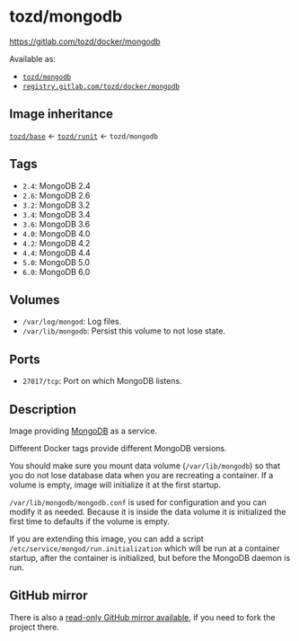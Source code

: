 # tozd/mongodb

<https://gitlab.com/tozd/docker/mongodb>

Available as:

- [`tozd/mongodb`](https://hub.docker.com/r/tozd/mongodb)
- [`registry.gitlab.com/tozd/docker/mongodb`](https://gitlab.com/tozd/docker/mongodb/container_registry)

## Image inheritance

[`tozd/base`](https://gitlab.com/tozd/docker/base) ← [`tozd/runit`](https://gitlab.com/tozd/docker/runit) ← `tozd/mongodb`

## Tags

- `2.4`: MongoDB 2.4
- `2.6`: MongoDB 2.6
- `3.2`: MongoDB 3.2
- `3.4`: MongoDB 3.4
- `3.6`: MongoDB 3.6
- `4.0`: MongoDB 4.0
- `4.2`: MongoDB 4.2
- `4.4`: MongoDB 4.4
- `5.0`: MongoDB 5.0
- `6.0`: MongoDB 6.0

## Volumes

- `/var/log/mongod`: Log files.
- `/var/lib/mongodb`: Persist this volume to not lose state.

## Ports

- `27017/tcp`: Port on which MongoDB listens.

## Description

Image providing [MongoDB](https://www.mongodb.org/) as a service.

Different Docker tags provide different MongoDB versions.

You should make sure you mount data volume (`/var/lib/mongodb`) so that you do not
lose database data when you are recreating a container. If a volume is empty, image
will initialize it at the first startup.

`/var/lib/mongodb/mongodb.conf` is used for configuration and you can modify it as needed.
Because it is inside the data volume it is initialized the first time to defaults if the
volume is empty.

If you are extending this image, you can add a script `/etc/service/mongod/run.initialization`
which will be run at a container startup, after the container is initialized, but before the
MongoDB daemon is run.

## GitHub mirror

There is also a [read-only GitHub mirror available](https://github.com/tozd/docker-mongodb),
if you need to fork the project there.
